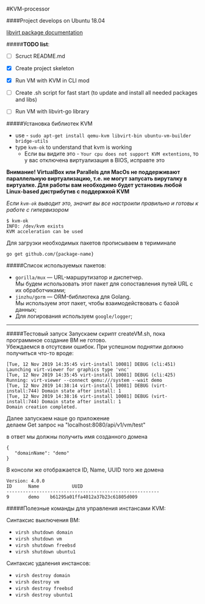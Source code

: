#KVM-processor

####Project develops on Ubuntu 18.04 

[libvirt package documentation](https://godoc.org/github.com/libvirt/libvirt-go)

#####__TODO list__:
* [ ] Scruct README.md
* [x] Create project skeleton
* [x] Run VM with KVM in CLI mod
* [ ] Create .sh script for fast start (to update and install all needed packages and libs)
* [ ] Run VM with libvirt-go library   


#####Установка библиотек KVM
 - use - `sudo apt-get install qemu-kvm libvirt-bin ubuntu-vm-builder bridge-utils`
 - type `kvm-ok` to understand that kvm is working  
    * Если вы видите это - `Your cpu does not support KVM extentions`, то у вас отключена виртуализация в BIOS, исправте это
     
 __Внимание! VirtualBox или Parallels для MacOs не поддерживают параллельную виртуализацию, т.е. не
 могут запусать вируталку в виртуалке. Для работы вам необходимо будет установиь любой Linux-based дистрибутив 
 с поддержкой KVM__
 
 _Если `kvm-ok` выводит это, значит вы все настроили правильно и готовы к работе с гипервизором_
 ```
 $ kvm-ok  
INFO: /dev/kvm exists 
KVM acceleration can be used
```
Для загрузки необходимых пакетов прописываем в териминале 
```
go get github.com/{package-name}
```
#####Список используемых пакетов:
 - `gorilla/mux` — URL-маршрутизатор и диспетчер.  
 Мы будем использовать этот пакет для сопоставления путей URL с их обработчиками;
 - `jinzhu/gorm` — ORM-библиотека для Golang.  
 Мы используем этот пакет, чтобы взаимодействовать с базой данных;
 - Для логирования используем `google/logger`;
 
   
     
 _________________________
 #####Тестовый запуск
 Запускаем скрипт createVM.sh, пока программное создание ВМ не готово.  
 Убеждаемся в отсутсвии ошибок. При успешном поднятии должно получиться что-то вроде:
 
 ````
[Tue, 12 Nov 2019 14:35:45 virt-install 10081] DEBUG (cli:451) Launching virt-viewer for graphics type 'vnc'
[Tue, 12 Nov 2019 14:35:45 virt-install 10081] DEBUG (cli:425) Running: virt-viewer --connect qemu:///system --wait demo
[Tue, 12 Nov 2019 14:38:14 virt-install 10081] DEBUG (virt-install:744) Domain state after install: 1
[Tue, 12 Nov 2019 14:38:16 virt-install 10081] DEBUG (virt-install:744) Domain state after install: 1
Domain creation completed.
````
 Далее запускаем наше go приложение  
 делаем Get запрос на "localhost:8080/api/v1/vm/test"
 
 в ответ мы должны получить имя созданного домена
 
 ```
{
    "domainName": "demo"
}
```
 В консоли же отображается ID, Name, UUID того же домена
 
 ````
 Version: 4.0.0
 ID      Name            UUID
 --------------------------------------------------------
 9       demo    b61295a01ffa4012a37b23c61805d009

 ````
 
 #####Полезные команды для управления инстансами KVM:

Синтаксис выключения ВМ:  
* `virsh shutdown domain`  
* `virsh shutdown vm`  
* `virsh shutdown freebsd`  
* `virsh shutdown ubuntu1`  

Синтаксис удаления инстансов:  
* `virsh destroy domain`  
* `virsh destroy vm`  
* `virsh destroy freebsd`  
* `virsh destroy ubuntu1`  